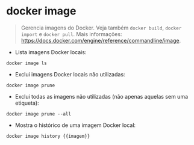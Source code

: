 # docker image

> Gerencia imagens do Docker.
> Veja também `docker build`, `docker import` e `docker pull`.
> Mais informações: <https://docs.docker.com/engine/reference/commandline/image>.

- Lista imagens Docker locais:

`docker image ls`

- Exclui imagens Docker locais não utilizadas:

`docker image prune`

- Exclui todas as imagens não utilizadas (não apenas aquelas sem uma etiqueta):

`docker image prune --all`

- Mostra o histórico de uma imagem Docker local:

`docker image history {{imagem}}`
